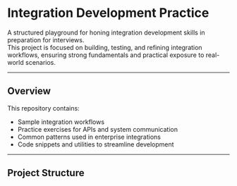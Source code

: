 # Integration Development Practice

A structured playground for honing integration development skills in preparation for interviews.  
This project is focused on building, testing, and refining integration workflows, ensuring strong fundamentals and practical exposure to real-world scenarios.

---

##  Overview

This repository contains:
- Sample integration workflows
- Practice exercises for APIs and system communication
- Common patterns used in enterprise integrations
- Code snippets and utilities to streamline development

---

##  Project Structure

